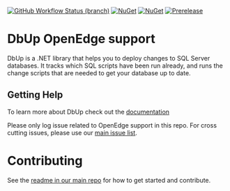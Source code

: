 [![GitHub Workflow Status (branch)](https://img.shields.io/github/actions/workflow/status/mestus/dbup-openedge/main.yml?branch=main)](https://github.com/mestus/dbup-openedge/actions/workflows/main.yml?query=branch%3Amain)
[![NuGet](https://img.shields.io/nuget/dt/dbup-openedge.svg)](https://www.nuget.org/packages/dbup-openedge)
[![NuGet](https://img.shields.io/nuget/v/dbup-openedge.svg)](https://www.nuget.org/packages/dbup-openedge)
[![Prerelease](https://img.shields.io/nuget/vpre/dbup-openedge?color=orange&label=prerelease)](https://www.nuget.org/packages/dbup-openedge)

# DbUp OpenEdge support
DbUp is a .NET library that helps you to deploy changes to SQL Server databases. It tracks which SQL scripts have been run already, and runs the change scripts that are needed to get your database up to date.

## Getting Help
To learn more about DbUp check out the [documentation](https://dbup.readthedocs.io/en/latest/)

Please only log issue related to OpenEdge support in this repo. For cross cutting issues, please use our [main issue list](https://github.com/DbUp/DbUp/issues).

# Contributing

See the [readme in our main repo](https://github.com/DbUp/DbUp/blob/master/README.md) for how to get started and contribute.